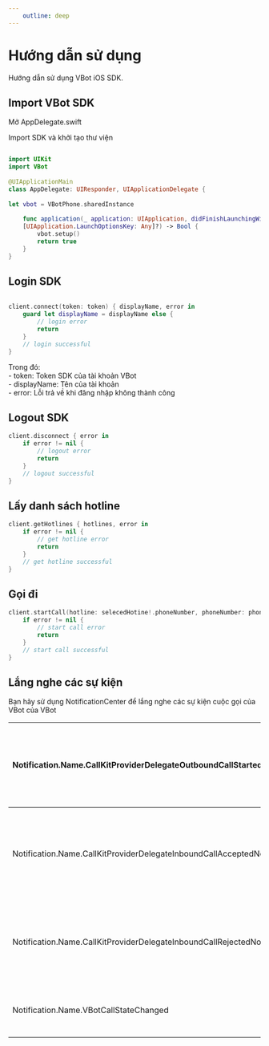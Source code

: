 ```yaml
---
    outline: deep
---
```


# Hướng dẫn sử dụng

Hướng dẫn sử dụng VBot iOS SDK.

<script setup>
import GitHubButton from '../../../.vitepress//components/GitHubButton.vue'
</script>
<a href="https://github.com/quocdat1804/vbot-sdk-demo" target="_blank" style="text-decoration: none;">
<GitHubButton />
</a>

## Import VBot SDK

Mở <span class="highlight-text"> AppDelegate.swift </span>

Import SDK và khởi tạo thư viện

```SWIFT

import UIKit
import VBot
                
@UIApplicationMain
class AppDelegate: UIResponder, UIApplicationDelegate {
                
let vbot = VBotPhone.sharedInstance
                
    func application(_ application: UIApplication, didFinishLaunchingWithOptions launchOptions: 
    [UIApplication.LaunchOptionsKey: Any]?) -> Bool {
        vbot.setup()
        return true
    }
}
```

## Login SDK

```SWIFT

client.connect(token: token) { displayName, error in
	guard let displayName = displayName else {
		// login error
		return
	}
	// login successful
}
```
<div class="note">
Trong đó: <br>
- <span class="highlight-text">token</span>: Token SDK của tài khoản VBot <br>
- <span class="highlight-text">displayName</span>: Tên của tài khoản <br>
- <span class="highlight-text"> error</span>: Lỗi trả về khi đăng nhập không thành công
</div>

## Logout SDK

```SWIFT
client.disconnect { error in
	if error != nil {
		// logout error
		return
	}
	// logout successful
}
```

## Lấy danh sách hotline

```SWIFT
client.getHotlines { hotlines, error in
	if error != nil {
		// get hotline error
		return
	}
	// get hotline successful
}
```
## Gọi đi

```SWIFT
client.startCall(hotline: selecedHotine!.phoneNumber, phoneNumber: phoneNumber) { call, error in
	if error != nil {
		// start call error
		return
	}
	// start call successful
}
```

## Lắng nghe các sự kiện

Bạn hãy sử dụng NotificationCenter để lắng nghe các sự kiện cuộc gọi của VBot của VBot

| Notification.Name.CallKitProviderDelegateOutboundCallStartedNotification  | Sự kiện thực hiện cuộc gọi bằng CallKit     |
|---------------------------------------------------------------------------|---------------------------------------------|
| Notification.Name.CallKitProviderDelegateInboundCallAcceptedNotification  | Sự kiện chấp nhận cuộc gọi đến bằng CallKit |
| Notification.Name.CallKitProviderDelegateInboundCallRejectedNotification  | Sự kiện kết thúc cuộc gọi bằng CallKit      |
| Notification.Name.VBotCallStateChanged                                    | Trạng thái của cuộc gọi                     |


